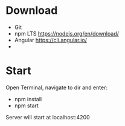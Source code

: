 # Download

- Git 
- npm LTS https://nodejs.org/en/download/
- Angular https://cli.angular.io/
- 

# Start
Open Terminal, navigate to dir and enter:

- npm install
- npm start

Server will start at localhost:4200




